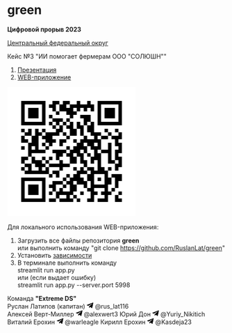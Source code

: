 # green

**Цифровой прорыв 2023**

[Центральный федеральный округ](https://hacks-ai.ru/hackathons.html?eventId=969064)

Кейс №3 "ИИ помогает фермерам ООО "СОЛЮШН""

1. [Презентация](https://github.com/RuslanLat/green/blob/main/presentation.pdf)
2. [WEB-приложение](https://green.streamlit.app/)

![web](https://github.com/RuslanLat/green/blob/main/images/web.gif)

Для локального использования WEB-приложения:
1. Загрузить все файлы репозитория **green** \
    или выполнить команду "git clone https://github.com/RuslanLat/green"
2. Установить [зависимости](https://github.com/RuslanLat/green/blob/main/requirements.txt)
3. В терминале выполнить команду \
    streamlit run app.py \
    или (если выдает ошибку) \
    streamlit run app.py --server.port 5998 


Команда **"Extreme DS"** \
Руслан Латипов (капитан) <img src="https://github.com/RuslanLat/green/blob/main/images/telegram_icon.png" width="15"> @rus_lat116 \
Алексей Верт-Миллер <img src="https://github.com/RuslanLat/green/blob/main/images/telegram_icon.png" width="15"> @alexwert3
Юрий Дон <img src="https://github.com/RuslanLat/green/blob/main/images/telegram_icon.png" width="15"> @Yuriy_Nikitich
Виталий Ерохин <img src="https://github.com/RuslanLat/green/blob/main/images/telegram_icon.png" width="15"> @warleagle
Кирилл Ерохин <img src="https://github.com/RuslanLat/green/blob/main/images/telegram_icon.png" width="15"> @Kasdeja23